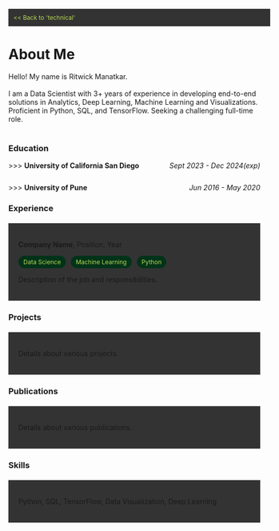 <link rel="stylesheet" href="https://cdnjs.cloudflare.com/ajax/libs/font-awesome/6.0.0-beta3/css/all.min.css">

<style>
    .back-button {
        display: block;
        width: 100%;
        padding: 10px;
        background-color: #333;
        color: #bada55;
        text-align: left;
        text-decoration: none;
        font-size: 12px;
        top: -30px
    }
    
    .section {
        padding: 20px;
        margin: 20px 0;
    }

    .section:nth-child(odd) {
        background-color: #333;
    }

    .section:nth-child(even) {
        background-color: #333;
    }

    .tags {
        display: flex;
        flex-wrap: wrap;
        gap: 5px;
    }

    .course {
        background-color: #333;
        color: #bada55;
        padding: 5px 10px;
        border-radius: 3px;
        font-size: 12px;
    }

    .tag {
        background-color: #003319;
        color: #bada55;
        padding: 5px 10px;
        border-radius: 15px;
        font-size: 12px;
        margin-right: 5px;
    }

    details {
        margin-bottom: 10px;
    }
    
    summary {
        cursor: pointer;
        display: flex;
        justify-content: space-between;
    }

    .details-content {
        padding-left: 10%;
    }

    .date-range {
        margin-left: auto;
        font-style: italic;
    }
</style>

<a href="https://ritwickmanatkar.github.io/blog/technical/" class="back-button"> << Back to 
'technical'</a>

<h1>
   About Me
</h1>

Hello! My name is Ritwick Manatkar.<br><br>
I am a Data Scientist with 3+ years of experience in developing end-to-end solutions in Analytics,
Deep Learning, Machine Learning and Visualizations. Proficient in Python, SQL, and TensorFlow. 
Seeking a challenging full-time role.<br><br>
<h3>Education</h3>
<details>
    <summary>
        <span> >>> <b>University of California San Diego</b></span>
        <span class="date-range">Sept 2023 - Dec 2024(exp)</span>
    </summary>
    <hr>
    <div class="details-content">
        <p><i class="fas fa-university icon"></i>  <u>Master of Science in Data Science</u></p>
        <p><i class="fas fa-map-marker-alt icon"></i>  <u>Location</u>: San Diego, CA</p>
        <p><i class="fas fa-graduation-cap icon"></i>  <u>GPA</u>: 3.92 / 4.00</p>
        <div class="tags">
            <div class="course">Probability & Statistics</div>
            <div class="course">Data Management</div>
            <div class="course">Numeric Linear Algebra</div>
            <div class="course">Machine Learning</div>
            <div class="course">Scalable Data Systems</div>
            <div class="course">Statistical Models</div>
            <div class="course">Causal Inference</div>
            <div class="course">Fraud Analytics</div>
            <div class="course">Trustworthy Machine Learning</div>
        </div>
    </div>
    <hr>
</details>
<br>
<details>
        <summary>
            <span> >>> <b>University of Pune</b></span>
            <span class="date-range">Jun 2016 - May 2020</span>
        </summary>
        <hr>
        <div class="details-content">
        <p><i class="fas fa-university icon"></i>  <u>Bachelor of Engineering in Computer 
Engineering</u></p>
        <p><i class="fas fa-map-marker-alt icon"></i> <u>Location</u>: Pune, India</p>
        <p><i class="fas fa-graduation-cap icon"></i> <u>GPA</u>: 3.96 / 4.00</p>
        <div class="tags">
            <div class="course">Engineering Mathematics I</div>
            <div class="course">Fundamentals of Programming Language I</div>
            <div class="course">Basic Electronics Engineering</div>
            <div class="course">Engineering Graphics I</div>
            <div class="course">Engineering Mathematics II</div>
            <div class="course">Fundamentals of Programming Language II</div>
            <div class="course">Basic Electronics Engineering</div>
            <div class="course">Basic Mechanical Engineering</div>
            <div class="course">Engineering Graphics II</div>
            <div class="course">Discrete Mathematics</div>
            <div class="course">Digital Electronic and Logic Design</div>
            <div class="course">Data Structures and Algorithms</div>
            <div class="course">Computer Organization and Architecture</div>
            <div class="course">Object Oriented Programming</div>
            <div class="course">Engineering Mathematics III</div>
            <div class="course">Computer Graphics</div>
            <div class="course">Advanced Data Structures</div>
            <div class="course">Microprocessor</div>
            <div class="course">Principles of Programming Languages</div>
            <div class="course">Theory of Computation</div>
            <div class="course">Database Management Systems</div>
            <div class="course">Software Engineering and Project Management</div>
            <div class="course">Information System and Engineering Economics</div>
            <div class="course">Computer Networks</div>
            <div class="course">Design and Analysis of Algorithms</div>
            <div class="course">Systems Programming and Operating Systems</div>
            <div class="course">Embedded System and Internet of Things</div>
            <div class="course">Software Modeling and Design</div>
            <div class="course">Web Technology</div>
            <div class="course">High Performance Computing</div>
            <div class="course">Artificial Intelligence and Robotics</div>
            <div class="course">Data Analytics</div>
            <div class="course">Data Mining and Warehousing</div>
            <div class="course">Operation Research</div>
            <div class="course">Machine Learning</div>
            <div class="course">Information and Cyber Security</div>
            <div class="course">Embedded and Real Time Operating Systems</div>
            <div class="course">Human Computer Interface</div>
        </div>
        </div>
        <hr>
    </details>


<h3>Experience</h3>
<div class="section">
    <p><strong>Company Name</strong>, Position, Year</p>
    <div class="tags">
        <div class="tag">Data Science</div>
        <div class="tag">Machine Learning</div>
        <div class="tag">Python</div>
    </div>
    <p>Description of the job and responsibilities.</p>
</div>

<h3>Projects</h3>
<div class="section">
    <p>Details about various projects.</p>
</div>

<h3>Publications</h3>
<div class="section">
    <p>Details about various publications.</p>
</div>

<h3>Skills</h3>
<div class="section">
    <p>Python, SQL, TensorFlow, Data Visualization, Deep Learning</p>
</div>


